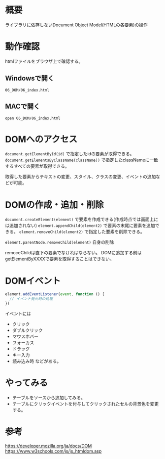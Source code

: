 
# 概要

ライブラリに依存しないDocument Object Model(HTMLの各要素)の操作

# 動作確認
htmlファイルをブラウザ上で確認する。

## Windowsで開く

```
06_DOM/06_index.html
```

## MACで開く

```
open 06_DOM/06_index.html
```

# DOMへのアクセス
```document.getElementById(id)``` で指定したidの要素が取得できる。
```document.getElementsByClassName(className))``` で指定したclassNameに一致するすべての要素が取得できる。

取得した要素からテキストの変更、スタイル、クラスの変更、イベントの追加などが可能。

# DOMの作成・追加・削除
```document.createElement(element)``` で要素を作成できる(作成時点では画面上には追加されない)
```element.appendChild(element2)``` で要素の末尾に要素を追加できる。
```element.removeChild(element2)``` で指定した要素を削除できる。

```element.parentNode.removeChild(element)``` 自身の削除

remoceChildは直下の要素でなければならない。
DOMに追加する前はgetElementByXXXXで要素を取得することはできない。

# DOMイベント

``` js
element.addEventListener(event, function () {
  // イベント発火時の処理
})
```
イベントには
- クリック
- ダブルクリック
- マウスホバー
- フォーカス
- ドラッグ
- キー入力
- 読み込み時
などがある。

# やってみる
- テーブルをソースから追加してみる。
- テーブルにクリックイベントを付与してクリックされたセルの背景色を変更する。

# 参考
https://developer.mozilla.org/ja/docs/DOM
https://www.w3schools.com/js/js_htmldom.asp
